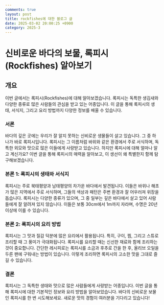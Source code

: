 ```yaml
---
comments: true
layout: post
title: rockfishes에 대한 블로그 글
date: 2025-03-02 20:00:25 +0900
category: 2025-3
---
```


# 신비로운 바다의 보물, 록피시(Rockfishes) 알아보기

## 개요
이번 글에서는 록피시(Rockfishes)에 대해 알아보겠습니다. 록피시는 독특한 생김새와 다양한 종류로 많은 사람들의 관심을 받고 있는 어종입니다. 이 글을 통해 록피시의 생태, 서식지, 그리고 요리 방법까지 다양한 정보를 배울 수 있습니다.

### 서론
바다의 깊은 곳에는 우리가 잘 알지 못하는 신비로운 생물들이 살고 있습니다. 그 중 하나가 바로 록피시입니다. 록피시는 그 이름처럼 바위와 같은 환경에서 주로 서식하며, 독특한 외모와 맛으로 많은 이들에게 사랑받고 있습니다. 하지만 록피시에 대해 얼마나 알고 계신가요? 이번 글을 통해 록피시의 매력을 알아보고, 이 생선이 왜 특별한지 함께 탐구해보겠습니다.

### 본론 1: 록피시의 생태와 서식지
록피시는 주로 북태평양과 남태평양의 차가운 바다에서 발견됩니다. 이들은 바위나 해초가 많은 지역에서 주로 서식하며, 그들의 색상과 패턴은 주변 환경과 잘 어우러져 위장을 돕습니다. 록피시는 다양한 종류가 있으며, 그 중 일부는 깊은 바다에서 살고 있어 사람들에게 잘 알려져 있지 않습니다. 이들은 보통 30cm에서 1m까지 자라며, 수명은 20년 이상에 이를 수 있습니다.

### 본론 2: 록피시의 요리 방법
록피시는 그 맛과 질감 덕분에 많은 요리에서 활용됩니다. 특히, 구이, 찜, 그리고 스튜로 조리할 때 그 풍미가 극대화됩니다. 록피시를 요리할 때는 신선한 재료와 함께 조리하는 것이 중요합니다. 간단한 레시피로는 록피시를 소금과 후추로 간을 한 후, 올리브 오일을 두른 팬에 구워내는 방법이 있습니다. 이렇게 조리하면 록피시의 고소한 맛을 그대로 즐길 수 있습니다.

### 결론
록피시는 그 독특한 생태와 맛으로 많은 사람들에게 사랑받는 어종입니다. 이번 글을 통해 록피시에 대한 기본적인 정보와 요리 방법을 알아보았습니다. 바다의 신비로운 보물인 록피시를 한 번 시도해보세요. 새로운 맛의 경험이 여러분을 기다리고 있습니다!